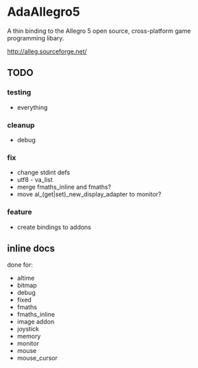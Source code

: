 AdaAllegro5
===========

A thin binding to the Allegro 5 open source, cross-platform
game programming libary.

http://alleg.sourceforge.net/

## TODO

### testing

* everything

### cleanup

* debug

### fix

* change stdint defs
* utf8 - va_list
* merge fmaths_inline and fmaths?
* move al_(get|set)_new_display_adapter to monitor?

### feature

* create bindings to addons

## inline docs

done for:

* altime
* bitmap
* debug
* fixed
* fmaths
* fmaths_inline
* image addon
* joystick
* memory
* monitor
* mouse
* mouse_cursor
